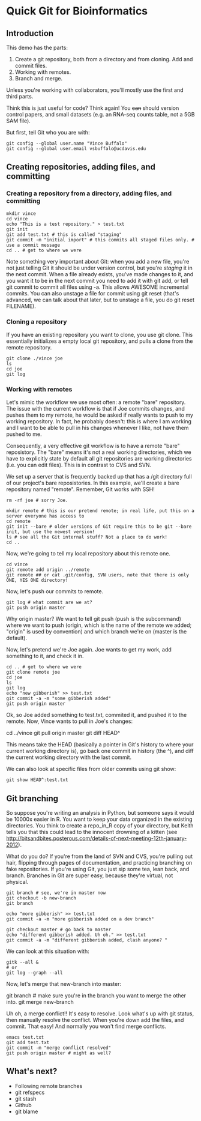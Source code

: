 # Quick Git for Bioinformatics

## Introduction

This demo has the parts: 

 1. Create a git repository, both from a directory and from
 cloning. Add and commit files.
 2. Working with remotes.
 3. Branch and merge.

Unless you're working with collaborators, you'll mostly use the first
and third parts.

Think this is just useful for code? Think again! You ~~can~~ should
version control papers, and small datasets (e.g. an RNA-seq counts
table, not a 5GB SAM file).

But first, tell Git who you are with: 

    git config --global user.name "Vince Buffalo"
    git config --global user.email vsbuffalo@ucdavis.edu

## Creating repositories, adding files, and committing

### Creating a repository from a directory, adding files, and committing

    mkdir vince
    cd vince
    echo "This is a test repository." > test.txt
    git init
    git add test.txt # this is called "staging"
    git commit -m "initial import" # this commits all staged files only. # use a commit message
    cd .. # get to where we were

Note something very important about Git: when you add a new file,
you're not just telling Git it should be under version control, but
you're *staging* it in the next commit. When a file already exists,
you've made changes to it, and you want it to be in the next commit
you need to add it with git add, or tell git commit to commit all
files using -a. This allows AWESOME incremental commits. You can also
unstage a file for commit using git reset (that's advanced, we can
talk about that later, but to unstage a file, you do git reset
FILENAME).

### Cloning a repository

If you have an existing repository you want to clone, you use git
clone. This essentially initializes a empty local git repository, and
pulls a clone from the remote repository.

    git clone ./vince joe
    ls
    cd joe
    git log

### Working with remotes

Let's mimic the workflow we use most often: a remote "bare"
repository. The issue with the current workflow is that if Joe commits
changes, and pushes them to my remote, he would be asked if really
wants to push to my working repository. In fact, he probably doesn't:
this is where I am working and I want to be able to pull in his
changes whenever I like, not have them pushed to me.

Consequently, a very effective git workflow is to have a remote "bare"
reposistory. The "bare" means it's not a real working directories,
which we have to explicitly state by default all git repositories are
working directories (i.e. you can edit files). This is in contrast to
CVS and SVN. 

We set up a server that is frequently backed up that has a /git
directory full of our project's bare reposistories. In this example,
we'll create a bare repository named "remote". Remember, Git works
with SSH!

    rm -rf joe # sorry Joe.

    mkdir remote # this is our pretend remote; in real life, put this on a server everyone has access to
    cd remote
    git init --bare # older versions of Git require this to be git --bare init, but use the newest version!
    ls # see all the Git internal stuff? Not a place to do work!
    cd ..

Now, we're going to tell my local repository about this remote one.

    cd vince
    git remote add origin ../remote
    git remote ## or cat .git/config, SVN users, note that there is only ONE, YES ONE directory!

Now, let's push our commits to remote. 
    
    git log # what commit are we at?
    git push origin master

Why origin master? We want to tell git push (push is the subcommand)
where we want to push (origin, which is the name of the remote we
added; "origin" is used by convention) and which branch we're on
(master is the default).


Now, let's pretend we're Joe again. Joe wants to get my work, add
something to it, and check it in.

    cd .. # get to where we were
    git clone remote joe
    cd joe
    ls 
    git log
    echo "new gibberish" >> test.txt
    git commit -a -m "some gibberish added"
    git push origin master

Ok, so Joe added something to test.txt, commited it, and pushed it to
the remote. Now, Vince wants to pull in Joe's changes:

   cd ../vince
   git pull origin master
   git diff HEAD^

This means take the HEAD (basically a pointer in Git's history to
where your current working directory is), go back one commit in
history (the ^), and diff the current working directory with the last
commit.

We can also look at specific files from older commits using git show:

    git show HEAD^:test.txt

## Git branching

So suppose you're writing an analysis in Python, but someone says it
would be 10000x easier in R. You want to keep your data organized in
the existing directories. You think to create a repo_in_R copy of your
directory, but Keith tells you that this could lead to the innocent
drowning of a kitten (see
http://bitsandbites.posterous.com/details-of-next-meeting-12th-january-2012).

What do you do? If you're from the land of SVN and CVS, you're pulling
out hair, flipping through pages of documentation, and practicing
branching on fake repositories. If you're using Git, you just sip some
tea, lean back, and branch. Branches in Git are super easy, because
they're virtual, not physical. 


    git branch # see, we're in master now
    git checkout -b new-branch
    git branch

    echo "more gibberish" >> test.txt
    git commit -a -m "more gibberish added on a dev branch"
    
    git checkout master # go back to master
    echo "different gibberish added. Uh oh." >> test.txt
    git commit -a -m "different gibberish added, clash anyone? "
 
We can look at this situation with:

    gitk --all &
    # or 
    git log --graph --all

Now, let's merge that new-branch into master:

   git branch # make sure you're in the branch you want to merge the other into.
   git merge new-branch

Uh oh, a merge conflict!! It's easy to resolve. Look what's up with
git status, then manually resolve the conflict. When you're down add
the files, and commit. That easy! And normally you won't find merge
conflicts.

    emacs test.txt
    git add test.txt
    git commit -m "merge conflict resolved"
    git push origin master # might as well?

## What's next?

 - Following remote branches
 - git refspecs
 - git stash
 - Github
 - git blame
